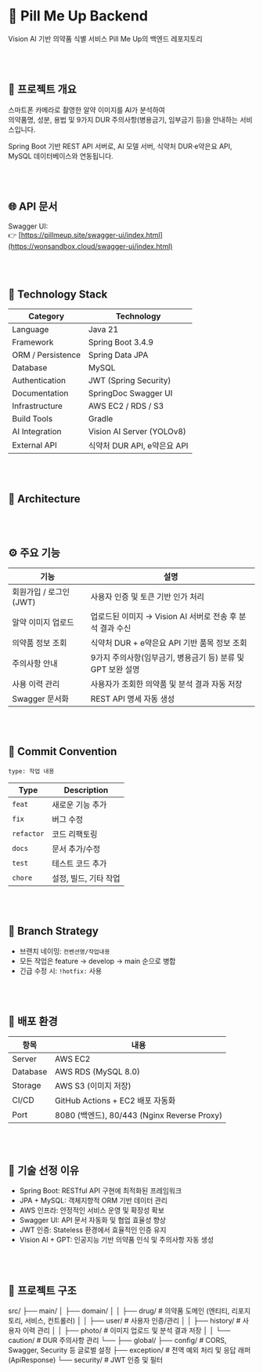 # 💊 Pill Me Up Backend
Vision AI 기반 의약품 식별 서비스 Pill Me Up의 백엔드 레포지토리

<br></br>

## 📘 프로젝트 개요
스마트폰 카메라로 촬영한 알약 이미지를 AI가 분석하여  
의약품명, 성분, 용법 및 9가지 DUR 주의사항(병용금기, 임부금기 등)을 안내하는 서비스입니다.

Spring Boot 기반 REST API 서버로,
AI 모델 서버, 식약처 DUR·e약은요 API, MySQL 데이터베이스와 연동됩니다.

<br></br>

## 🌐 API 문서
Swagger UI:  
👉 [https://pillmeup.site/swagger-ui/index.html](https://wonsandbox.cloud/swagger-ui/index.html)

<br></br>

## 🧱 Technology Stack

| Category | Technology |
|-----------|-------------|
| Language | Java 21 |
| Framework | Spring Boot 3.4.9 |
| ORM / Persistence | Spring Data JPA |
| Database | MySQL |
| Authentication | JWT (Spring Security) |
| Documentation | SpringDoc Swagger UI |
| Infrastructure | AWS EC2 / RDS / S3 |
| Build Tools | Gradle |
| AI Integration | Vision AI Server (YOLOv8) |
| External API | 식약처 DUR API, e약은요 API |

<br></br>

## 🔨 Architecture


<br></br>

## ⚙️ 주요 기능

| 기능 | 설명 |
|------|------|
| 회원가입 / 로그인 (JWT) | 사용자 인증 및 토큰 기반 인가 처리 |
| 알약 이미지 업로드 | 업로드된 이미지 → Vision AI 서버로 전송 후 분석 결과 수신 |
| 의약품 정보 조회 | 식약처 DUR + e약은요 API 기반 품목 정보 조회 |
| 주의사항 안내 | 9가지 주의사항(임부금기, 병용금기 등) 분류 및 GPT 보완 설명 |
| 사용 이력 관리 | 사용자가 조회한 의약품 및 분석 결과 자동 저장 |
| Swagger 문서화 | REST API 명세 자동 생성 |

<br></br>

## 🧾 Commit Convention
`type: 작업 내용`

| Type | Description |
|------|--------------|
| `feat` | 새로운 기능 추가 |
| `fix` | 버그 수정 |
| `refactor` | 코드 리팩토링 |
| `docs` | 문서 추가/수정 |
| `test` | 테스트 코드 추가 |
| `chore` | 설정, 빌드, 기타 작업 |

<br></br>

## 🌿 Branch Strategy
- 브랜치 네이밍: `컨벤션명/작업내용`  
- 모든 작업은 feature → develop → main 순으로 병합  
- 긴급 수정 시: `!hotfix:` 사용

<br></br>

## 🚀 배포 환경
| 항목 | 내용 |
|------|------|
| Server | AWS EC2 |
| Database | AWS RDS (MySQL 8.0) |
| Storage | AWS S3 (이미지 저장) |
| CI/CD | GitHub Actions + EC2 배포 자동화 |
| Port | 8080 (백엔드), 80/443 (Nginx Reverse Proxy) |

<br></br>

## 🧠 기술 선정 이유
- Spring Boot: RESTful API 구현에 최적화된 프레임워크  
- JPA + MySQL: 객체지향적 ORM 기반 데이터 관리  
- AWS 인프라: 안정적인 서비스 운영 및 확장성 확보  
- Swagger UI: API 문서 자동화 및 협업 효율성 향상  
- JWT 인증: Stateless 환경에서 효율적인 인증 유지  
- Vision AI + GPT: 인공지능 기반 의약품 인식 및 주의사항 자동 생성  

<br></br>

## 🧩 프로젝트 구조
src/
├── main/
│   ├── domain/
│   │   ├── drug/                # 의약품 도메인 (엔티티, 리포지토리, 서비스, 컨트롤러)
│   │   ├── user/                # 사용자 인증/관리
│   │   ├── history/             # 사용자 이력 관리
│   │   ├── photo/               # 이미지 업로드 및 분석 결과 저장
│   │   └── caution/             # DUR 주의사항 관리
└── ├── global/
    ├── config/              # CORS, Swagger, Security 등 글로벌 설정
    ├── exception/           # 전역 예외 처리 및 응답 래퍼 (ApiResponse)
    └── security/            # JWT 인증 및 필터
